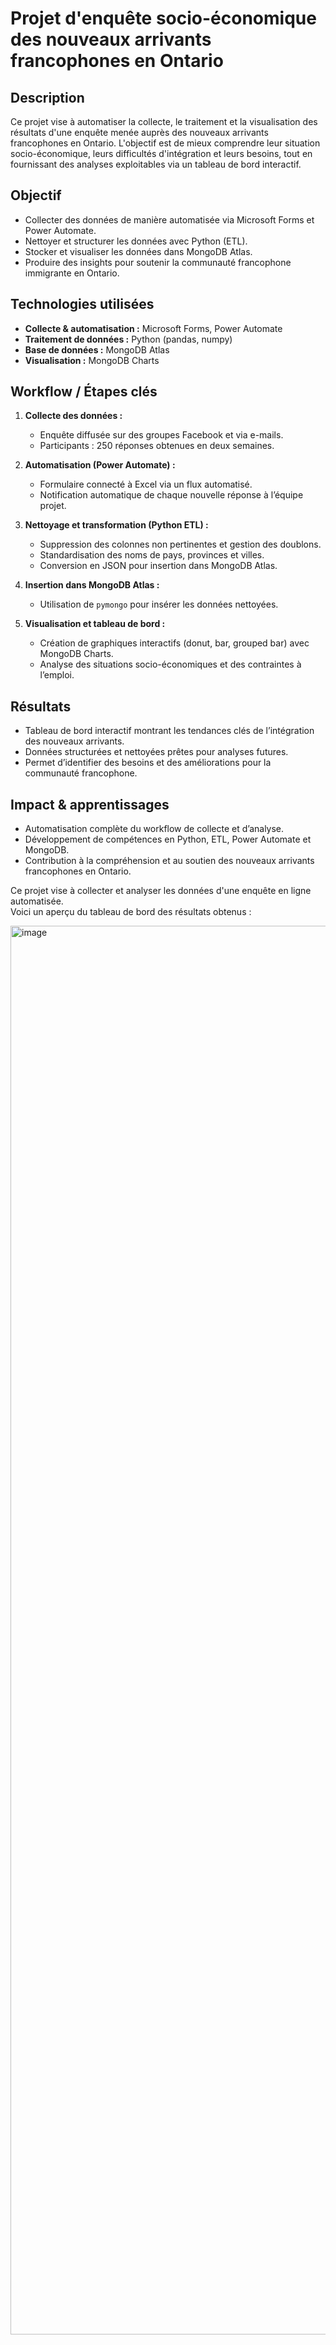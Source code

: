 # Projet d'enquête socio-économique des nouveaux arrivants francophones en Ontario

## Description
Ce projet vise à automatiser la collecte, le traitement et la visualisation des résultats d'une enquête menée auprès des nouveaux arrivants francophones en Ontario. L'objectif est de mieux comprendre leur situation socio-économique, leurs difficultés d'intégration et leurs besoins, tout en fournissant des analyses exploitables via un tableau de bord interactif.

## Objectif
- Collecter des données de manière automatisée via Microsoft Forms et Power Automate.  
- Nettoyer et structurer les données avec Python (ETL).  
- Stocker et visualiser les données dans MongoDB Atlas.  
- Produire des insights pour soutenir la communauté francophone immigrante en Ontario.

## Technologies utilisées
- **Collecte & automatisation :** Microsoft Forms, Power Automate  
- **Traitement de données :** Python (pandas, numpy)  
- **Base de données :** MongoDB Atlas  
- **Visualisation :** MongoDB Charts  

## Workflow / Étapes clés
1. **Collecte des données :**  
   - Enquête diffusée sur des groupes Facebook et via e-mails.  
   - Participants : 250 réponses obtenues en deux semaines.

2. **Automatisation (Power Automate) :**  
   - Formulaire connecté à Excel via un flux automatisé.  
   - Notification automatique de chaque nouvelle réponse à l’équipe projet.  

3. **Nettoyage et transformation (Python ETL) :**  
   - Suppression des colonnes non pertinentes et gestion des doublons.  
   - Standardisation des noms de pays, provinces et villes.  
   - Conversion en JSON pour insertion dans MongoDB Atlas.

4. **Insertion dans MongoDB Atlas :**  
   - Utilisation de `pymongo` pour insérer les données nettoyées.  

5. **Visualisation et tableau de bord :**  
   - Création de graphiques interactifs (donut, bar, grouped bar) avec MongoDB Charts.  
   - Analyse des situations socio-économiques et des contraintes à l’emploi.

## Résultats
- Tableau de bord interactif montrant les tendances clés de l’intégration des nouveaux arrivants.  
- Données structurées et nettoyées prêtes pour analyses futures.  
- Permet d’identifier des besoins et des améliorations pour la communauté francophone.

## Impact & apprentissages
- Automatisation complète du workflow de collecte et d’analyse.  
- Développement de compétences en Python, ETL, Power Automate et MongoDB.  
- Contribution à la compréhension et au soutien des nouveaux arrivants francophones en Ontario.  

Ce projet vise à collecter et analyser les données d'une enquête en ligne automatisée.  
Voici un aperçu du tableau de bord des résultats obtenus :

<img width="1744" height="2254" alt="image" src="https://github.com/user-attachments/assets/8ee251c9-9c8e-4926-b1dc-a5d99f464241" />

